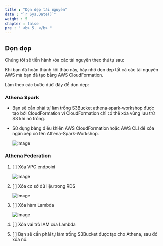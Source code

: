 ```yaml
---
title : "Dọn dẹp tài nguyên"
date : "`r Sys.Date()`"
weight : 5
chapter : false
pre : " <b> 5. </b> "
---
```

## Dọn dẹp

Chúng tôi sẽ tiến hành xóa các tài nguyên theo thứ tự sau:

Khi bạn đã hoàn thành hội thảo này, hãy nhớ dọn dẹp tất cả các tài nguyên AWS mà bạn đã tạo bằng AWS CloudFormation.

Làm theo các bước dưới đây để dọn dẹp:
### Athena Spark

- Bạn sẽ cần phải tự làm trống S3Bucket athena-spark-workshop được tạo bởi CloudFormation vì CloudFormation chỉ có thể xóa vùng lưu trữ S3 khi nó trống.

- Sử dụng bảng điều khiển AWS CloudFormation hoặc AWS CLI để xóa ngăn xếp có tên Athena-Spark-Workshop.

   ![Image](/repo_pmt_ws-002/images/5/501.png?featherlight=false&width=90pc)
### Athena Federation

1. [ ] Xóa VPC endpoint

   ![Image](/repo_pmt_ws-002/images/5/503.png?featherlight=false&width=90pc)
2. [ ] Xóa cơ sở dữ liệu trong RDS

   ![Image](/repo_pmt_ws-002/images/5/504.png?featherlight=false&width=90pc)
3. [ ] Xóa hàm Lambda

   ![Image](/repo_pmt_ws-002/images/5/501.png?featherlight=false&width=90pc)
4. [ ] Xóa vai trò IAM của Lambda
5. [ ] Bạn sẽ cần phải tự làm trống S3Bucket được tạo cho Athena, sau đó xóa nó.

